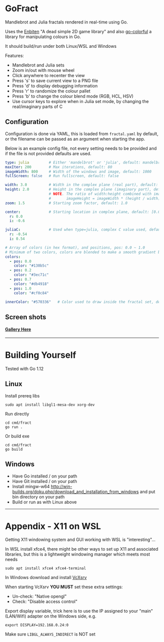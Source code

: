 # GoFract
Mandlebrot and Julia fractals rendered in real-time using Go. 

Uses the [Enbiten](https://ebiten.org/) "A dead simple 2D game library" and also [go-colorful](https://github.com/lucasb-eyer/go-colorful) a library for manipulating colours in Go.

It should build/run under both Linux/WSL and Windows

Features:
- Mandlebrot and Julia sets
- Zoom in/out with mouse wheel
- Click anywhere to recenter the view
- Press 's' to save current view to a PNG file
- Press 'd' to display debugging information
- Press 'r' to randomize the colour pallet
- Press 'b' to change the colour blend mode (RGB, HCL, HSV)
- Use cursor keys to explore when in Julia set mode, by changing the real/imaginary parts of C

## Configuration
Configuration is done via YAML, this is loaded from `fractal.yaml` by default, or the filename can be passed as an argument when starting the app.

Below is an example config file, not every setting needs to be provided and if the file is not provided defaults are used.

```yaml
type: julia         # Either 'mandelbrot' or 'julia', default: mandelbrot
maxIter: 200        # Max iterations, default: 80
imageWidth: 800     # Width of the windows and image, default: 1000
fullScreen: false   # Run fullscreen, default: false

width: 3.0          # Width in the complex plane (real part), default: 3.0
height: 2.0         # Height in the complex plane (imaginary part), default: 2.0
                    # NOTE. The ratio of width:height combined with imageWidth defines the imageHeight
                    #       imageHeight = imageWidth * (height / width)
zoom: 1.5           # Starting zoom factor, default: 1.0

center:             # Starting location in complex plane, default: [0.0,-0.6]
  r: 0.0
  i: -0.6

juliaC:             # Used when type=julia, complex C value used, default: [0.355, 0.355]
  r: -0.54
  i: 0.54

# Array of colors (in hex format), and positions, pos: 0.0 ~ 1.0 
# Minimum of two colors, colors are blended to make a smooth gradient between 0.0 and 1.0
colors:              
  - pos: 0.0
    color: "#130b5c"
  - pos: 0.2
    color: "#3ec71c"
  - pos: 0.7
    color: "#db4918"         
  - pos: 1.0
    color: "#cf0c84"      

innerColor: "#570336"   # Color used to draw inside the fractal set, default = #000000
```

## Screen shots
#### [Gallery Here](https://code.benco.io/gofract/img/)

---

# Building Yourself
Tested with Go 1.12

## Linux 

Install prereq libs
```
sudo apt install libgl1-mesa-dev xorg-dev
```

Run directly
```
cd cmd/fract
go run .
```

Or build exe
```
cd cmd/fract
go build
```

## Windows
- Have Go installed / on your path
- Have Git installed / on your path
- Install mingw-w64 http://win-builds.org/doku.php/download_and_installation_from_windows and put bin directory on your path
- Build or run as with Linux above

---

# Appendix - X11 on WSL

Getting X11 windowing system and GUI working with WSL is "interesting"...

In WSL install xfce4, there might be other ways to set up X11 and associated libraries, but this is a lightweight windowing manager which meets most needs
```
sudo apt install xfce4 xfce4-terminal
```

In Windows download and install [VcXsrv](https://sourceforge.net/projects/vcxsrv/)

When starting VcXsrv **YOU MUST** set these extra settings:
- Un-check: "Native opengl"
- Check: "Disable access control"


Export display variable, trick here is to use the IP assigned to your "main" (LAN/Wifi) adapter on the Windows side, e.g.
```
export DISPLAY=192.168.0.24:0
```

Make sure `LIBGL_ALWAYS_INDIRECT` is NOT set
